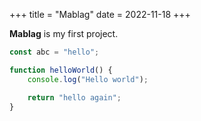 +++
title = "Mablag"
date = 2022-11-18
+++

**Mablag** is my first project.

```javascript
const abc = "hello";

function helloWorld() {
    console.log("Hello world");

    return "hello again";
}
```
